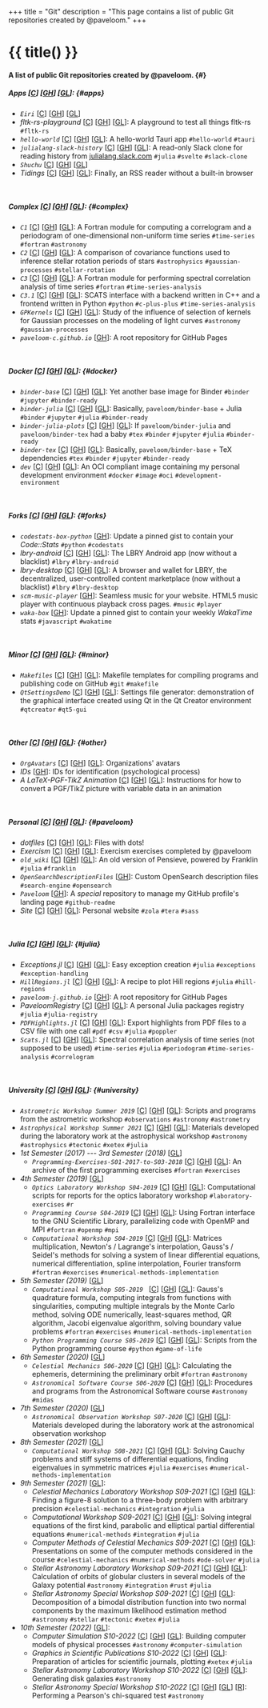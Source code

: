 +++
title = "Git"
description = "This page contains a list of public Git repositories created by @paveloom."
+++

# {{ title() }}
#### A list of public Git repositories created by @paveloom. {#}

##### Apps [[C](https://codeberg.org/paveloom-a)] [[GH](https://github.com/paveloom-a)] [[GL](https://gitlab.com/paveloom-g/apps)]: {#apps}
- *`Eiri`* [[C](https://codeberg.org/paveloom-a/Eiri)] [[GH](https://github.com/paveloom-a/Eiri)] [[GL](https://gitlab.com/paveloom-g/apps/Eiri)]
- *fltk-rs-playground* [[C](https://codeberg.org/paveloom-a/fltk-rs-playground)] [[GH](https://github.com/paveloom-a/fltk-rs-playground)] [[GL](https://gitlab.com/paveloom-g/apps/fltk-rs-playground)]: A playground to test all things fltk-rs `#fltk-rs`
- *`hello-world`* [[C](https://codeberg.org/paveloom-a/hello-world)] [[GH](https://github.com/paveloom-a/hello-world)] [[GL](https://gitlab.com/paveloom-g/apps/hello-world)]: A hello-world Tauri app `#hello-world` `#tauri`
- *`julialang-slack-history`* [[C](https://codeberg.org/paveloom-a/julialang-slack-history)] [[GH](https://github.com/paveloom-a/julialang-slack-history)] [[GL](https://gitlab.com/paveloom-g/apps/julialang-slack-history)]: A read-only Slack clone for reading history from [julialang.slack.com](https://julialang.slack.com) `#julia` `#svelte` `#slack-clone`
- *`Shuchu`* [[C](https://codeberg.org/paveloom-a/Shuchu)] [[GH](https://github.com/paveloom-a/Shuchu)] [[GL](https://gitlab.com/paveloom-g/apps/Shuchu)]
- *Tidings* [[C](https://codeberg.org/paveloom-a/Tidings)] [[GH](https://github.com/paveloom-a/Tidings/)] [[GL](https://gitlab.com/paveloom-g/apps/Tidings)]: Finally, an RSS reader without a built-in browser

<br>

##### Complex [[C](https://codeberg.org/paveloom-c)] [[GH](https://github.com/paveloom-c)] [[GL](https://gitlab.com/paveloom-g/complex)]: {#complex}
- *`C1`* [[C](https://codeberg.org/paveloom-c/C1)] [[GH](https://github.com/paveloom-c/C1)] [[GL](https://gitlab.com/paveloom-g/complex/C1)]: A Fortran module for computing a correlogram and a periodogram of one-dimensional non-uniform time series `#time-series` `#fortran` `#astronomy`
- *`C2`* [[C](https://codeberg.org/paveloom-c/C2)] [[GH](https://github.com/paveloom-c/C2)] [[GL](https://gitlab.com/paveloom-g/complex/C2)]: A comparison of covariance functions used to inference stellar rotation periods of stars `#astrophysics` `#gaussian-processes` `#stellar-rotation`
- *`C3`* [[C](https://codeberg.org/paveloom-c/C3)] [[GH](https://github.com/paveloom-c/C3)] [[GL](https://gitlab.com/paveloom-g/complex/C3)]: A Fortran module for performing spectral correlation analysis of time series `#fortran` `#time-series-analysis`
- *`C3.1`* [[C](https://codeberg.org/paveloom-c/C3.1)] [[GH](https://github.com/paveloom-c/C3.1)] [[GL](https://gitlab.com/paveloom-g/complex/C3.1)]: SCATS interface with a backend written in C++ and a frontend written in Python `#python` `#c-plus-plus` `#time-series-analysis`
- *`GPKernels`* [[C](https://codeberg.org/paveloom-c/GPKernels)] [[GH](https://github.com/paveloom-c/GPKernels)] [[GL](https://gitlab.com/paveloom-g/complex/GPKernels)]: Study of the influence of selection of kernels for Gaussian processes on the modeling of light curves `#astronomy` `#gaussian-processes`
- *`paveloom-c.github.io`* [[GH](https://github.com/paveloom-c/paveloom-c.github.io)]: A root repository for GitHub Pages

<br>

##### Docker [[C](https://codeberg.org/paveloom-d)] [[GH](https://github.com/paveloom-d)] [[GL](https://gitlab.com/paveloom-g/docker)]: {#docker}

- *`binder-base`* [[C](https://codeberg.org/paveloom-d/binder-base)] [[GH](https://github.com/paveloom-d/binder-base)] [[GL](https://gitlab.com/paveloom-g/docker/binder-base)]: Yet another base image for Binder `#binder` `#jupyter` `#binder-ready`
- *`binder-julia`* [[C](https://codeberg.org/paveloom-d/binder-julia)] [[GH](https://github.com/paveloom-d/binder-julia)] [[GL](https://gitlab.com/paveloom-g/docker/binder-julia)]: Basically, `paveloom/binder-base` + Julia `#binder` `#jupyter` `#julia` `#binder-ready`
- *`binder-julia-plots`* [[C](https://codeberg.org/paveloom-d/binder-julia-plots)] [[GH](https://github.com/paveloom-d/binder-julia-plots)] [[GL](https://gitlab.com/paveloom-g/docker/binder-julia-plots)]: If `paveloom/binder-julia` and `paveloom/binder-tex` had a baby `#tex` `#binder` `#jupyter` `#julia` `#binder-ready`
- *`binder-tex`* [[C](https://codeberg.org/paveloom-d/binder-tex)] [[GH](https://github.com/paveloom-d/binder-tex)] [[GL](https://gitlab.com/paveloom-g/docker/binder-tex)]: Basically, `paveloom/binder-base` + TeX dependencies `#tex` `#binder` `#jupyter` `#binder-ready`
- *`dev`* [[C](https://codeberg.org/paveloom-d/dev)] [[GH](https://github.com/paveloom-d/dev)] [[GL](https://gitlab.com/paveloom-g/docker/dev)]: An OCI compliant image containing my personal development environment `#docker` `#image` `#oci` `#development-environment`

<br>

##### Forks [[C](https://codeberg.org/paveloom-f/)] [[GH](https://github.com/paveloom-f)] [[GL](https://gitlab.com/paveloom-g/forks)]: {#forks}
- *`codestats-box-python`* [[GH](https://github.com/paveloom-f/codestats-box-python)]: Update a pinned gist to contain your *Code::Stats* `#python` `#codestats`
- *lbry-android* [[C](https://codeberg.org/paveloom-f/lbry-android)] [[GH](https://github.com/paveloom-f/lbry-android)] [[GL](https://gitlab.com/paveloom-g/forks/lbry-android)]: The LBRY Android app (now without a blacklist) `#lbry` `#lbry-android`
- *lbry-desktop* [[C](https://codeberg.org/paveloom-f/lbry-desktop)] [[GH](https://github.com/paveloom-f/lbry-desktop)] [[GL](https://gitlab.com/paveloom-g/forks/lbry-desktop)]: A browser and wallet for LBRY, the decentralized, user-controlled content marketplace (now without a blacklist) `#lbry` `#lbry-desktop`
- *`scm-music-player`* [[GH](https://github.com/paveloom-f/scm-music-player)]: Seamless music for your website. HTML5 music player with continuous playback cross pages. `#music` `#player`
- *`waka-box`* [[GH](https://github.com/paveloom-f/waka-box)]: Update a pinned gist to contain your weekly _WakaTime_ stats `#javascript` `#wakatime`

<br>

##### Minor [[C](https://codeberg.org/paveloom-m)] [[GH](https://github.com/paveloom-m)] [[GL](https://gitlab.com/paveloom-g/minor)]: {#minor}
- *`Makefiles`* [[C](https://codeberg.org/paveloom-m/Makefiles)] [[GH](https://github.com/paveloom-m/Makefiles)] [[GL](https://gitlab.com/paveloom-g/minor/Makefiles)]: Makefile templates for compiling programs and publishing code on GitHub `#git` `#makefile`
- *`QtSettingsDemo`* [[C](https://codeberg.org/paveloom-m/QtSettingsDemo)] [[GH](https://github.com/paveloom-m/QtSettingsDemo)] [[GL](https://gitlab.com/paveloom-g/minor/QtSettingsDemo)]: Settings file generator: demonstration of the graphical interface created using Qt in the Qt Creator environment `#qtcreator` `#qt5-gui`

<br>

##### Other [[C](https://codeberg.org/paveloom-o)] [[GH](https://github.com/paveloom-o)] [[GL](https://gitlab.com/paveloom-g/other)]: {#other}
- *`OrgAvatars`* [[C](https://codeberg.org/paveloom-o/OrgAvatars)] [[GH](https://github.com/paveloom-o/OrgAvatars)] [[GL](https://gitlab.com/paveloom-g/other/OrgAvatars)]: Organizations' avatars
- *IDs* [[GH](https://github.com/paveloom-o/IDs)]: IDs for identification (psychological process)
- *A LaTeX-PGF-TikZ Animation* [[C](https://codeberg.org/paveloom-o/A-LaTeX-PGF-TikZ-Animation)] [[GH](https://github.com/paveloom-o/A-LaTeX-PGF-TikZ-Animation)] [[GL](https://gitlab.com/paveloom-g/other/a-latex-pgf-tikz-animation)]: Instructions for how to convert a PGF/TikZ picture with variable data in an animation

<br>

##### Personal [[C](https://codeberg.org/Paveloom)] [[GH](https://github.com/Paveloom)] [[GL](https://gitlab.com/paveloom-g/personal)]: {#paveloom}
- *dotfiles* [[C](https://codeberg.org/paveloom/dotfiles)] [[GH](https://github.com/Paveloom/dotfiles)] [[GL](https://gitlab.com/paveloom-g/personal/dotfiles)]: Files with dots!
- *Exercism* [[C](https://codeberg.org/paveloom/Exercism)] [[GH](https://github.com/Paveloom/Exercism)] [[GL](https://gitlab.com/paveloom-g/personal/Exercism)]: Exercism exercises completed by @paveloom
- *`old_wiki`* [[C](https://codeberg.org/paveloom/old_wiki)] [[GH](https://github.com/Paveloom/old_wiki)] [[GL](https://gitlab.com/paveloom-g/personal/old_wiki)]: An old version of Pensieve, powered by Franklin `#julia` `#franklin`
- *`OpenSearchDescriptionFiles`* [[GH](https://github.com/Paveloom/OpenSearchDescriptionFiles)]: Custom OpenSearch description files  `#search-engine` `#opensearch`
- *`Paveloom`* [[GH](https://github.com/Paveloom/Paveloom)]: A *special* repository to manage my GitHub profile's landing page `#github-readme`
- *Site* [[C](https://codeberg.org/paveloom/pages)] [[GH](https://github.com/Paveloom/paveloom.github.io)] [[GL](https://gitlab.com/paveloom-g/personal/site)]: Personal website `#zola` `#tera` `#sass`

<br>

##### Julia [[C](https://codeberg.org/paveloom-j)] [[GH](https://github.com/paveloom-j)] [[GL](https://gitlab.com/paveloom-g/julia)]: {#julia}
- *Exceptions.jl* [[C](https://codeberg.org/paveloom-j/Exceptions.jl)] [[GH](https://github.com/paveloom-j/Exceptions.jl)] [[GL](https://gitlab.com/paveloom-g/julia/Exceptions.jl)]: Easy exception creation `#julia` `#exceptions` `#exception-handling`
- *`HillRegions.jl`* [[C](https://codeberg.org/paveloom-j/HillRegions.jl)] [[GH](https://github.com/paveloom-j/HillRegions.jl)] [[GL](https://gitlab.com/paveloom-g/julia/HillRegions.jl)]: A recipe to plot Hill regions `#julia` `#hill-regions`
- *`paveloom-j.github.io`* [[GH](https://github.com/paveloom-j/paveloom-j.github.io)]: A root repository for GitHub Pages
- *PaveloomRegistry* [[C](https://codeberg.org/paveloom-j/PaveloomRegistry)] [[GH](https://github.com/paveloom-j/PaveloomRegistry)] [[GL](https://gitlab.com/paveloom-g/julia/PaveloomRegistry)]: A personal Julia packages registry `#julia` `#julia-registry`
- *`PDFHighlights.jl`* [[C](https://codeberg.org/paveloom-j/PDFHighlights.jl)] [[GH](https://github.com/paveloom-j/PDFHighlights.jl)] [[GL](https://gitlab.com/paveloom-g/julia/PDFHighlights.jl)]: Export highlights from PDF files to a CSV file with one call `#pdf` `#csv` `#julia` `#poppler`
- *`Scats.jl`* [[C](https://codeberg.org/paveloom-j/Scats.jl)] [[GH](https://github.com/paveloom-j/Scats.jl)] [[GL](https://gitlab.com/paveloom-g/julia/Scats.jl)]: Spectral correlation analysis of time series (not supposed to be used) `#time-series` `#julia` `#periodogram` `#time-series-analysis` `#correlogram`

<br>

##### University [[C](https://codeberg.org/paveloom-university)] [[GH](https://github.com/paveloom-university)] [[GL](https://gitlab.com/paveloom-g/university)]: {#university}
- *`Astrometric Workshop Summer 2019`* [[C](https://codeberg.org/paveloom-university/Astrometric-Workshop-Summer-2019)] [[GH](https://github.com/paveloom-university/Astrometric-Workshop-Summer-2019)] [[GL](https://gitlab.com/paveloom-g/university/astrometric-workshop-summer-2019)]: Scripts and programs from the astrometric workshop `#observations`  `#astronomy` `#astrometry`
- *`Astrophysical Workshop Summer 2021`* [[C](https://codeberg.org/paveloom-university/Astrophysical-Workshop-Summer-2021)] [[GH](https://github.com/paveloom-university/Astrophysical-Workshop-Summer-2021)] [[GL](https://gitlab.com/paveloom-g/university/astrophysical-workshop-summer-2021)]: Materials developed during the laboratory work at the astrophysical workshop `#astronomy` `#astrophysics` `#tectonic` `#xetex` `#julia`
- *1st Semester (2017) --- 3rd Semester (2018)* [[GL](https://gitlab.com/paveloom-g/university/s01-2017-to-s03-2018)]
  - *`Programming-Exercises-S01-2017-to-S03-2018`* [[C](https://codeberg.org/paveloom-university/Programming-Exercises-S01-2017-to-S03-2018)] [[GH](https://github.com/paveloom-university/Programming-Exercises-S01-2017-to-S03-2018)] [[GL](https://gitlab.com/paveloom-g/university/s01-2017-to-s03-2018/programming-exercises)]: An archive of the first programming exercises `#fortran` `#exercises`
- *4th Semester (2019)* [[GL](https://gitlab.com/paveloom-g/university/s04-2019)]
  - *`Optics Laboratory Workshop S04-2019`* [[C](https://codeberg.org/paveloom-university/Optics-Laboratory-Workshop-S04-2019)] [[GH](https://github.com/paveloom-university/Optics-Laboratory-Workshop-S04-2019)] [[GL](https://gitlab.com/paveloom-g/university/s04-2019/optics-laboratory-workshop)]: Computational scripts for reports for the optics laboratory workshop `#laboratory-exercises` `#r`
  - *`Programming Course S04-2019`* [[C](https://codeberg.org/paveloom-university/Programming-Course-S04-2019)] [[GH](https://github.com/paveloom-university/Programming-Course-S04-2019)] [[GL](https://gitlab.com/paveloom-g/university/s04-2019/programming-course)]: Using Fortran interface to the GNU Scientific Library, parallelizing code with OpenMP and MPI `#fortran` `#openmp` `#mpi`
  - *`Computational Workshop S04-2019`* [[C](https://codeberg.org/paveloom-university/Computational-Workshop-S04-2019)] [[GH](https://github.com/paveloom-university/Computational-Workshop-S04-2019)] [[GL](https://gitlab.com/paveloom-g/university/s04-2019/computational-workshop)]: Matrices multiplication, Newton's / Lagrange's interpolation, Gauss's / Seidel's methods for solving a system of linear differential equations, numerical differentiation, spline interpolation, Fourier transform `#fortran` `#exercises` `#numerical-methods-implementation`
- *5th Semester (2019)* [[GL](https://gitlab.com/paveloom-g/university/s05-2019)]
  - *`Computational Workshop S05-2019 `* [[C](https://codeberg.org/paveloom-university/Computational-Workshop-S05-2019)] [[GH](https://github.com/paveloom-university/Computational-Workshop-S05-2019)] [[GL](https://gitlab.com/paveloom-g/university/s05-2019/computational-workshop)]: Gauss's quadrature formula, computing integrals from functions with singularities, computing multiple integrals by the Monte Carlo method, solving ODE numerically, least-squares method, QR algorithm, Jacobi eigenvalue algorithm, solving boundary value problems `#fortran` `#exercises` `#numerical-methods-implementation`
  - *`Python Programming Course S05-2019`* [[C](https://codeberg.org/paveloom-university/Python-Programming-Course-S05-2019)] [[GH](https://github.com/paveloom-university/Python-Programming-Course-S05-2019)] [[GL](https://gitlab.com/paveloom-g/university/s05-2019/python-programming-course)]: Scripts from the Python programming course `#python` `#game-of-life`
- *6th Semester (2020)* [[GL](https://gitlab.com/paveloom-g/university/s06-2020)]
  - *`Celestial Mechanics S06-2020`* [[C](https://codeberg.org/paveloom-university/Celestial-Mechanics-S06-2020)] [[GH](https://github.com/paveloom-university/Celestial-Mechanics-S06-2020)] [[GL](https://gitlab.com/paveloom-g/university/s06-2020/celestial-mechanics)]: Calculating the ephemeris, determining the preliminary orbit `#fortran` `#astronomy`
  - *`Astronomical Software Course S06-2020`* [[C](https://codeberg.org/paveloom-university/Astronomical-Software-Course-S06-2020)] [[GH](https://github.com/paveloom-university/Astronomical-Software-Course-S06-2020)] [[GL](https://gitlab.com/paveloom-g/university/s06-2020/astronomical-software-course)]: Procedures and programs from the Astronomical Software course `#astronomy` `#midas`
- *7th Semester (2020)* [[GL](https://gitlab.com/paveloom-g/university/s07-2020)]
  - *`Astronomical Observation Workshop S07-2020`* [[C](https://codeberg.org/paveloom-university/Astronomical-Observation-Workshop-S07-2020)] [[GH](https://github.com/paveloom-university/Astronomical-Observation-Workshop-S07-2020)] [[GL](https://gitlab.com/paveloom-g/university/s07-2020/astronomical-observation-workshop-s07-2020)]: Materials developed during the laboratory work at the astronomical observation workshop
- *8th Semester (2021)* [[GL](https://gitlab.com/paveloom-g/university/s08-2021)]
  - *`Computational Workshop S08-2021`* [[C](https://codeberg.org/paveloom-university/Computational-Workshop-S08-2021/settings)] [[GH](https://github.com/paveloom-university/Computational-Workshop-S08-2021)] [[GL](https://gitlab.com/paveloom-g/university/s08-2021/computational-workshop)]: Solving Cauchy problems and stiff systems of differential equations, finding eigenvalues in symmetric matrices `#julia` `#exercises` `#numerical-methods-implementation`
- *9th Semester (2021)* [[GL](https://gitlab.com/paveloom-g/university/s09-2021)]:
  - *Celestial Mechanics Laboratory Workshop S09-2021* [[C](https://codeberg.org/paveloom-university/Celestial-Mechanics-Laboratory-Workshop-S09-2021)] [[GH](https://github.com/paveloom-university/Celestial-Mechanics-Laboratory-Workshop-S09-2021)] [[GL](https://gitlab.com/paveloom-g/university/s09-2021/celestial-mechanics-laboratory-workshop)]: Finding a figure-8 solution to a three-body problem with arbitrary precision `#celestial-mechanics` `#integration` `#julia`
  - *Computational Workshop S09-2021* [[C](https://codeberg.org/paveloom-university/Computational-Workshop-S09-2021)] [[GH](https://github.com/paveloom-university/Computational-Workshop-S09-2021)] [[GL](https://gitlab.com/paveloom-g/university/s09-2021/computational-workshop)]: Solving integral equations of the first kind, parabolic and elliptical partial differential equations `#numerical-methods` `#integration` `#julia`
  - *Computer Methods of Celestial Mechanics S09-2021* [[C](https://codeberg.org/paveloom-university/Computer-Methods-of-Celestial-Mechanics-S09-2021)] [[GH](https://github.com/paveloom-university/Computer-Methods-of-Celestial-Mechanics-S09-2021)] [[GL](https://gitlab.com/paveloom-g/university/s09-2021/computer-methods-of-celestial-mechanics)]: Presentations on some of the computer methods considered in the course `#celestial-mechanics` `#numerical-methods` `#ode-solver` `#julia`
  - *Stellar Astronomy Laboratory Workshop S09-2021* [[C](https://codeberg.org/paveloom-university/Stellar-Astronomy-Laboratory-Workshop-S09-2021)] [[GH](https://github.com/paveloom-university/Stellar-Astronomy-Laboratory-Workshop-S09-2021)] [[GL](https://gitlab.com/paveloom-g/university/s09-2021/stellar-astronomy-laboratory-workshop)]: Calculation of orbits of globular clusters in several models of the Galaxy potential `#astronomy` `#integration` `#rust` `#julia`
  - *Stellar Astronomy Special Workshop S09-2021* [[C](https://codeberg.org/paveloom-university/Stellar-Astronomy-Special-Workshop-S09-2021)] [[GH](https://github.com/paveloom-university/Stellar-Astronomy-Special-Workshop-S09-2021)] [[GL](https://gitlab.com/paveloom-g/university/s09-2021/stellar-astronomy-special-workshop)]: Decomposition of a bimodal distribution function into two normal components by the maximum likelihood estimation method `#astronomy` `#stellar` `#tectonic` `#xetex` `#julia`
- *10th Semester (2022)* [[GL](https://gitlab.com/paveloom-g/university/s10-2022)]:
  - *Computer Simulation S10-2022* [[C](https://codeberg.org/paveloom-university/Computer-Simulation-S10-2022)] [[GH](https://github.com/paveloom-university/Computer-Simulation-S10-2022)] [[GL](https://gitlab.com/paveloom-g/university/s10-2022/computer-simulation)]: Building computer models of physical processes `#astronomy` `#computer-simulation`
  - *Graphics in Scientific Publications S10-2022* [[C](https://codeberg.org/paveloom-university/Graphics-in-Scientific-Publications-S10-2022)] [[GH](https://github.com/paveloom-university/Graphics-in-Scientific-Publications-S10-2022)] [[GL](https://gitlab.com/paveloom-g/university/s10-2022/graphics-in-scientific-publications)]: Preparation of articles for scientific journals, plotting `#xetex` `#julia`
  - *Stellar Astronomy Laboratory Workshop S10-2022* [[C](https://codeberg.org/paveloom-university/Stellar-Astronomy-Laboratory-Workshop-S10-2022)] [[GH](https://github.com/paveloom-university/Stellar-Astronomy-Laboratory-Workshop-S10-2022)] [[GL](https://gitlab.com/paveloom-g/university/s10-2022/stellar-astronomy-laboratory-workshop)]: Generating disk galaxies `#astronomy`
  - *Stellar Astronomy Special Workshop S10-2022* [[C](https://codeberg.org/paveloom-university/Stellar-Astronomy-Special-Workshop-S10-2022)] [[GH](https://github.com/paveloom-university/Stellar-Astronomy-Special-Workshop-S10-2022)] [[GL](https://gitlab.com/paveloom-g/university/s10-2022/stellar-astronomy-special-workshop)] [[R](https://app.radicle.network/seeds/pine.radicle.garden/rad:git:hnrkdndabtj4dacxdmnh7grmbo5d1oz1jacso)]: Performing a Pearson's chi-squared test `#astronomy`
